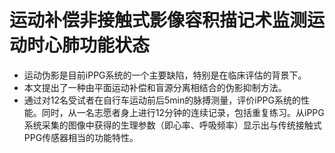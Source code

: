 # 运动补偿非接触式影像容积描记术监测运动时心肺功能状态

+ 运动伪影是目前iPPG系统的一个主要缺陷，特别是在临床评估的背景下。
+ 本文提出了一种由平面运动补偿和盲源分离相结合的伪影抑制方法。
+ 通过对12名受试者在自行车运动前后5min的脉搏测量，评价iPPG系统的性能。同时，从一名志愿者身上进行12分钟的连续记录，包括重复练习。从iPPG系统采集的图像中获得的生理参数（即心率、呼吸频率）显示出与传统接触式PPG传感器相当的功能特性。


